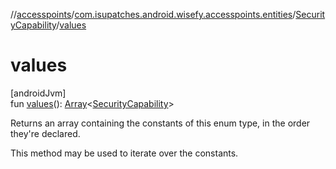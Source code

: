 //[accesspoints](../../../index.md)/[com.isupatches.android.wisefy.accesspoints.entities](../index.md)/[SecurityCapability](index.md)/[values](values.md)

# values

[androidJvm]\
fun [values](values.md)(): [Array](https://kotlinlang.org/api/latest/jvm/stdlib/kotlin/-array/index.html)&lt;[SecurityCapability](index.md)&gt;

Returns an array containing the constants of this enum type, in the order they're declared.

This method may be used to iterate over the constants.
